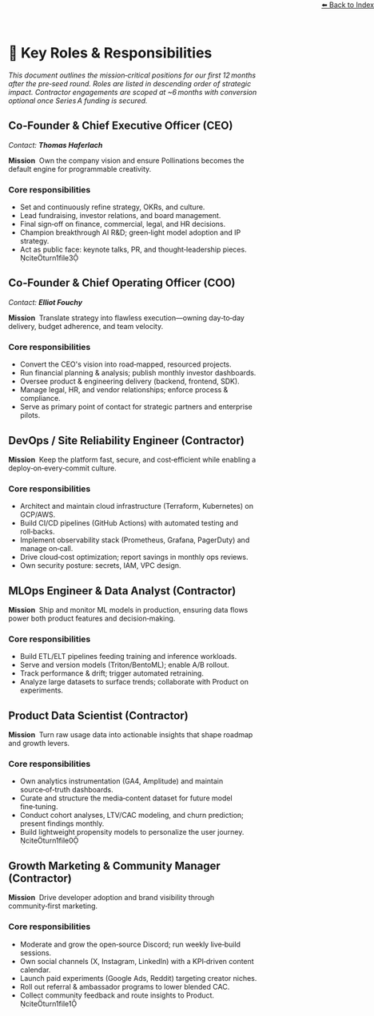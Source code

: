 <div style="text-align: right; position: absolute; top: 0; right: 0;">
<a href="/10">⬅️ Back to Index</a>
</div>

# 👥 **Key Roles & Responsibilities**

*This document outlines the mission‑critical positions for our first 12 months after the pre‑seed round. Roles are listed in descending order of strategic impact. Contractor engagements are scoped at \~6 months with conversion optional once Series A funding is secured.*

## Co‑Founder & Chief Executive Officer (CEO)

*Contact: **Thomas Haferlach***

**Mission**  Own the company vision and ensure Pollinations becomes the default engine for programmable creativity.

### Core responsibilities

* Set and continuously refine strategy, OKRs, and culture.
* Lead fundraising, investor relations, and board management.
* Final sign‑off on finance, commercial, legal, and HR decisions.
* Champion breakthrough AI R\&D; green‑light model adoption and IP strategy.
* Act as public face: keynote talks, PR, and thought‑leadership pieces. citeturn1file3

## Co‑Founder & Chief Operating Officer (COO)

*Contact: **Elliot Fouchy***

**Mission**  Translate strategy into flawless execution—owning day‑to‑day delivery, budget adherence, and team velocity.

### Core responsibilities

* Convert the CEO's vision into road‑mapped, resourced projects.
* Run financial planning & analysis; publish monthly investor dashboards.
* Oversee product & engineering delivery (backend, frontend, SDK).
* Manage legal, HR, and vendor relationships; enforce process & compliance.
* Serve as primary point of contact for strategic partners and enterprise pilots. 

## DevOps / Site Reliability Engineer (Contractor)

**Mission**  Keep the platform fast, secure, and cost‑efficient while enabling a deploy‑on‑every‑commit culture.

### Core responsibilities

* Architect and maintain cloud infrastructure (Terraform, Kubernetes) on GCP/AWS.
* Build CI/CD pipelines (GitHub Actions) with automated testing and roll‑backs.
* Implement observability stack (Prometheus, Grafana, PagerDuty) and manage on‑call.
* Drive cloud‑cost optimization; report savings in monthly ops reviews.
* Own security posture: secrets, IAM, VPC design.

## MLOps Engineer & Data Analyst (Contractor)

**Mission**  Ship and monitor ML models in production, ensuring data flows power both product features and decision‑making.

### Core responsibilities

* Build ETL/ELT pipelines feeding training and inference workloads.
* Serve and version models (Triton/BentoML); enable A/B rollout.
* Track performance & drift; trigger automated retraining.
* Analyze large datasets to surface trends; collaborate with Product on experiments.

## Product Data Scientist (Contractor)

**Mission**  Turn raw usage data into actionable insights that shape roadmap and growth levers.

### Core responsibilities

* Own analytics instrumentation (GA4, Amplitude) and maintain source‑of‑truth dashboards.
* Curate and structure the media‑content dataset for future model fine‑tuning.
* Conduct cohort analyses, LTV/CAC modeling, and churn prediction; present findings monthly.
* Build lightweight propensity models to personalize the user journey. citeturn1file0

## Growth Marketing & Community Manager (Contractor)

**Mission**  Drive developer adoption and brand visibility through community‑first marketing.

### Core responsibilities

* Moderate and grow the open‑source Discord; run weekly live‑build sessions.
* Own social channels (X, Instagram, LinkedIn) with a KPI‑driven content calendar.
* Launch paid experiments (Google Ads, Reddit) targeting creator niches.
* Roll out referral & ambassador programs to lower blended CAC.
* Collect community feedback and route insights to Product. citeturn1file1
